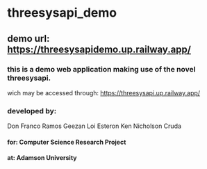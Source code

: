 # threesysapi_demo

## demo url: https://threesysapidemo.up.railway.app/

### this is a demo web application making use of the novel threesysapi.
wich may be accessed through:
https://threesysapi.up.railway.app/

### developed by:
Don Franco Ramos
Geezan Loi Esteron
Ken Nicholson Cruda

#### for: Computer Science Research Project
#### at: Adamson University
